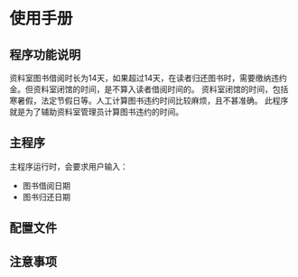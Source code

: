 # 使用手册

## 程序功能说明
资料室图书借阅时长为14天，如果超过14天，在读者归还图书时，需要缴纳违约金。但资料室闭馆的时间，是不算入读者借阅时间的。
资料室闭馆的时间，包括寒暑假，法定节假日等。人工计算图书违约时间比较麻烦，且不甚准确。
此程序就是为了辅助资料室管理员计算图书违约的时间。

## 主程序
主程序运行时，会要求用户输入：
- 图书借阅日期
- 图书归还日期

## 配置文件 


## 注意事项